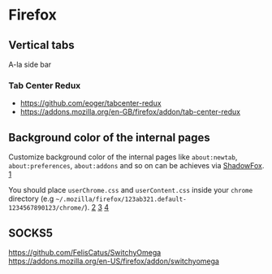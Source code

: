 # Firefox

## Vertical tabs

A-la side bar

### Tab Center Redux

* https://github.com/eoger/tabcenter-redux
* https://addons.mozilla.org/en-GB/firefox/addon/tab-center-redux

## Background color of the internal pages

Customize background color of the internal pages like `about:newtab`,
`about:preferences`, `about:addons` and so on
can be achieves via [ShadowFox][]. [1][]

You should place `userChrome.css` and
`userContent.css` inside your `chrome` directory (e.g
`~/.mozilla/firefox/123ab321.default-1234567890123/chrome/`). [2][] [3][] [4][]

## SOCKS5

<https://github.com/FelisCatus/SwitchyOmega>
<https://addons.mozilla.org/en-US/firefox/addon/switchyomega>

[ShadowFox]: https://github.com/overdodactyl/ShadowFox
[1]: https://support.mozilla.org/en-US/questions/1198235
[2]: http://kb.mozillazine.org/Chrome_folder
[3]: http://kb.mozillazine.org/Profile_folder
[4]: https://developer.mozilla.org/en-US/docs/Glossary/Chrome

